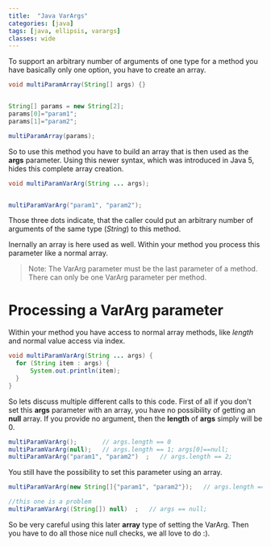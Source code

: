 ```yaml
---
title:  "Java VarArgs"
categories: [java]
tags: [java, ellipsis, varargs]
classes: wide
---
```


To support an arbitrary number of arguments of one type for a method you have basically only one option, you have to create an array.

```java
void multiParamArray(String[] args) {}


String[] params = new String[2];
params[0]="param1";
params[1]="param2";

multiParamArray(params);
```

So to use this method you have to build an array that is then used as the **args** parameter. Using this newer syntax, which was introduced in Java 5, hides this complete array creation.

```java
void multiParamVarArg(String ... args);


multiParamVarArg("param1", "param2");
```

Those three dots indicate, that the caller could put an arbitrary number of arguments of the same type (*String*) to this method.

Inernally an array is here used as well. Within your method you process this parameter like a normal array.

> Note: The VarArg parameter must be the last parameter of a method. There can only be one VarArg parameter per method.

# Processing a VarArg parameter

Within your method you have access to normal array methods, like *length* and normal value access via index.

```java
void multiParamVarArg(String ... args) {
  for (String item : args) {
      System.out.println(item);
  }
}
```

So lets discuss multiple different calls to this code. First of all if you don't set this **args** parameter with an array, you have no possibility of getting an **null** array. If you provide no argument, then the **length** of **args** simply will be 0.

```java
multiParamVarArg();       // args.length == 0
multiParamVarArg(null);   // args.length == 1; args[0]==null;
multiParamVarArg("param1", "param2")  ;   // args.length == 2;
```

You still have the possibility to set this parameter using an array.

```java
multiParamVarArg(new String[]{"param1", "param2"});   // args.length == 2;

//this one is a problem
multiParamVarArg((String[]) null)  ;   // args == null;
```

So be very careful using this later **array** type of setting the VarArg. Then you have to do all those nice null checks, we all love to do :).
